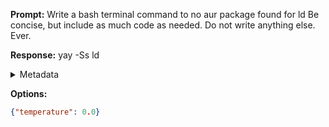 **Prompt:**
Write a bash terminal command to no aur package found for ld Be concise, but include as much code as needed. Do not write anything else. Ever.


**Response:**
yay -Ss ld

<details><summary>Metadata</summary>

- Duration: 1667 ms
- Datetime: 2023-10-12T10:00:52.635287
- Model: gpt-3.5-turbo-0613

</details>

**Options:**
```json
{"temperature": 0.0}
```

